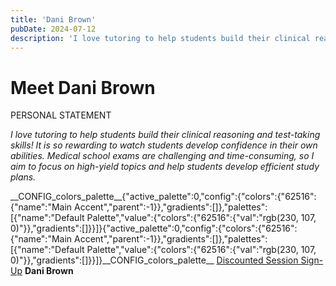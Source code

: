 ```yaml
---
title: 'Dani Brown'
pubDate: 2024-07-12
description: 'I love tutoring to help students build their clinical reasoning and testtaking skills! It is so rewarding to watch students develop confidence in their own.'
---
```


# Meet Dani Brown

PERSONAL STATEMENT

_I love tutoring to help students build their clinical reasoning and test-taking skills! It is so rewarding to watch students develop confidence in their own abilities. Medical school exams are challenging and time-consuming, so I aim to focus on high-yield topics and help students develop efficient study plans._  

\_\_CONFIG_colors_palette\_\_{"active_palette":0,"config":{"colors":{"62516":{"name":"Main Accent","parent":-1}},"gradients":\[\]},"palettes":\[{"name":"Default Palette","value":{"colors":{"62516":{"val":"rgb(230, 107, 0)"}},"gradients":\[\]}}\]}{"active_palette":0,"config":{"colors":{"62516":{"name":"Main Accent","parent":-1}},"gradients":\[\]},"palettes":\[{"name":"Default Palette","value":{"colors":{"62516":{"val":"rgb(230, 107, 0)"}},"gradients":\[\]}}\]}\_\_CONFIG_colors_palette\_\_ [Discounted Session Sign-Up](/purchase-discounted-session/)
**Dani Brown**
